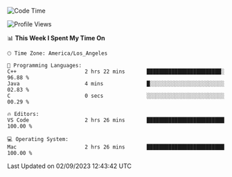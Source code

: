 <!--START_SECTION:waka-->
![Code Time](http://img.shields.io/badge/Code%20Time-506%20hrs%2056%20mins-blue)

![Profile Views](http://img.shields.io/badge/Profile%20Views-0-blue)

📊 **This Week I Spent My Time On** 

```text
🕑︎ Time Zone: America/Los_Angeles

💬 Programming Languages: 
C++                      2 hrs 22 mins       ████████████████████████░   96.88 % 
Java                     4 mins              █░░░░░░░░░░░░░░░░░░░░░░░░   02.83 % 
C                        0 secs              ░░░░░░░░░░░░░░░░░░░░░░░░░   00.29 % 

🔥 Editors: 
VS Code                  2 hrs 26 mins       █████████████████████████   100.00 % 

💻 Operating System: 
Mac                      2 hrs 26 mins       █████████████████████████   100.00 % 
```


 Last Updated on 02/09/2023 12:43:42 UTC
<!--END_SECTION:waka-->
